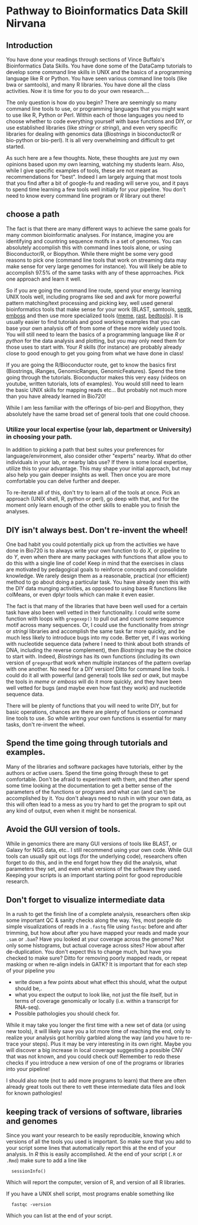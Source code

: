 # Pathway to Bioinformatics Data Skill Nirvana

## Introduction
You have done your readings through sections of Vince Buffalo's Bioinformatics Data Skills. You have done some of the DataCamp tutorials to develop some command line skills in UNIX and the basics of a programming language like R or Python. You have seen various command line tools (like bwa or samtools), and many R libraries. You have done all the class activities. Now it is time for you to do your own research....

 The only question is how do you begin? There are seemingly so many command line tools to use, or programming languages that you might want to use like R, Python or Perl. Within each of those languages you need to choose whether to code everything yourself with base functions and DIY, or use established libraries (like *stringr* or *stringi*), and even very specific libraries for dealing with genomics data (*Biostrings* in bioconductor/R or bio-python or bio-perl). It is all very overwhelming and difficult to get started.

As such here are a few thoughts. Note, these thoughts are just my own opinions based upon my own learning, watching my students learn.  Also, while I give specific examples of tools, these are not meant as recommendations for "best". Indeed I am largely arguing that most tools that you find after a bit of google-fu and reading will serve you, and it pays to spend time learning a few tools well initially for your pipeline. You don't need to know every command line program or *R* library out there!

## choose a path

The fact is that there are many different ways to achieve the same goals for many common bioinformatic analyses. For instance, imagine you are identifying and countring sequence motifs in a set of genomes. You can absolutely accomplish this with command lines tools alone, or using Bioconductor/R, or Biopython. While there might be some very good reasons to pick one (command line tools that work on streaming data may make sense for very large genomes for instance). You will likely be able to accomplish 97.5% of the same tasks with any of these apprroaches. Pick one approach and learn it well.

So if you are going the command line route, spend your energy learning UNIX tools well, including programs like sed and awk for more powerful pattern matching/text processing and picking key, well used general bioinformatics tools that make sense for your work (BLAST, samtools, [seqtk](https://github.com/lh3/seqtk), [emboss](http://emboss.sourceforge.net/) and then use more specialized tools ([meme](http://meme-suite.org/index.html), [rast](http://tagc.univ-mrs.fr/rsa-tools/), [bedtools](https://bedtools.readthedocs.io/en/latest/)). It is usually easier to find tutorials and good working examples that you can base your own analysis off of from some of these more widely used tools. You will still need to learn the basics of a programming language like *R* or *python* for the data analysis and plotting, but you may only need them for those uses to start with. Your *R* skills (for instance) are probably already close to good enough to get you going from what we have done in class!

If you are going the R/Bioconductor route, get to know the basics first (Biostrings, iRanges, GenomicRanges, GenomicFeatures). Spend the time going through the tutorials. Bioconductor makes this very easy (videos on youtube, written tutorials, lots of examples). You would still need to learn the basic UNIX skills for mapping reads etc... But probably not much more than you have already learned in Bio720!

While I am less familiar with the offerings of bio-perl and Biopython, they absolutely have the same broad set of general tools that one could choose.

### Utilize your local expertise (your lab, department or University) in choosing your path.

In addition to picking a path that best suites your preferences for language/environment, also consider other "experts" nearby. What do other individuals in your lab, or nearby labs use? If there is some local expertise, utilize this to your advantage. This may shape your initial approach, but may also help you gain deeper insights as well. Then once you are more comfortable you can delve further and deeper.

To re-iterate all of this, don't try to learn all of the tools at once. Pick an approach (UNIX shell, R, python or perl), go deep with that, and for the moment only learn enough of the other skills to enable you to finish the analyses.

## DIY isn't always best. Don't re-invent the wheel!

One bad habit you could potentially pick up from the activities we have done in Bio720 is to always write your own  function to do *X*, or pipeline to do *Y*, even when there are many packages with functions that allow you to do this with a single line of code!  Keep in mind that the exercises in class are  motivated by pedagogical goals to reinforce concepts and consolidate knowledge. We rarely design them as a reasonable, practical (nor efficient) method to go about doing a particular task. You have already seen this with the DIY data munging activities, as opposed to using base R functions like colMeans, or even dplyr tools which can make it even easier.

  The fact is that many of the libraries that have been well used for a certain task have also been well vetted in their functionality. I could write some function with loops with `gregexep()` to  pull out and count some sequence motif across many sequences. Or, I could use the functionality from *stringr* or *stringi* libraries and accomplish the same task far more quickly, and be much less likely to introduce bugs into my code. Better yet, if I was working with nucleotide sequence data (where I need to think about both strands of DNA, including the reverse complement), then *Biostrings* may be the choice to start with. Indeed, *Biostrings* has its own functions (including its own version of `gregexpr`that work when multiple instances of the pattern overlap with one another. No need for a DIY version! Ditto for command line tools. I could do it all with powerful (and general) tools like *sed* or *awk*, but maybe the tools in *meme* or *emboss* will do it more quickly, and they have been well vetted for bugs (and maybe even how fast they work) and nucleotide sequence data.

  There will be plenty of functions that you will need to write DIY, but for basic operations, chances are there are plenty of functions or command line tools to use. So while writing your own functions is essential for many tasks, don't re-invent the wheel.


## Spend the time going through tutorials and examples.
  Many of the libraries and software packages have tutorials, either by the authors or active users. Spend the time going through these to get comfortable. Don't be afraid to experiment with them, and then after spend some time looking at the documentation to get a better sense of the parameters of the functions or programs and what can (and can't) be accomplished by it.  You don't always need to rush in with your own data, as this will often lead to a mess as you try hard to get the program to spit out any kind of output, even when it might be nonsenical.

  ## Avoid the GUI version of tools.
  While in genomics there are many GUI versions of tools like BLAST, or Galaxy for NGS data, etc.. I still recommend using your own code. While GUI tools can usually spit out logs (for the underlying code), researchers often forget to do this, and in the end forget how they did the analysis, what parameters they set, and even what versions of the software they used. Keeping your scripts is an important starting point for good reproducible research.

## Don't forget to visualize intermediate data
  In a rush to get the finish line of a complete analysis, researchers often skip some important QC & sanity checks along the way. Yes, most people do simple visualizations of reads in a `.fastq` file using `fastqc` before and after trimming, but how about after you have mapped your reads and made your `.sam` or `.bam`? Have you looked at your coverage across the genome? Not only some histograms, but actual coverage across sites?  How about after de-duplication. You don't expect this to change much, but have you checked to make sure? Ditto for removing poorly mapped reads, or repeat masking or when re-align indels in GATK?  It is important that for each step of your pipeline you

  - write down a few points about what effect this should, what the output should be,.
  -  what you expect the output to look like, not just the file itself, but in terms of coverage genomically or locally (i.e. within a transcript for RNA-seq).
  - Possible pathologies you should check for.  

 While it may take you longer the first time with a new set of data (or using new tools), it will likely save you a lot more time of reaching the end, only to realize your analysis got horribly garbled along the way (and you have to re-trace your steps). Plus it may be very interesting in its own right. Maybe you will discover a big increase in local coverage suggesting a possible CNV that was not known, and you could check out! Remember to redo these checks if you introduce a new version of one of the programs or libraries into your pipeline!

I should also note (not to add more programs to learn) that there are often already great tools out there to vett these intermediate data files and look for known pathologies!

  ## keeping track of versions of software, libraries and genomes

  Since you want your research to be easily reproducible, knowing which versions of all the tools you used is important. So make sure that you add to your script some lines that automatically report this at the end of your analysis. In *R* this is easily accomplished. At the end of your script (`.R` or `.Rmd`) make sure to add a line like
```{R}
  sessionInfo()
```

Which will report the computer, version of R, and version of all R libraries.

If you have a UNIX shell script, most programs enable something like

```{bash}
  fastqc -version
```
Which you can list at the end of your script.
